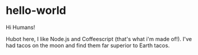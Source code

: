 # hello-world

Hi Humans!

Hubot here, I like Node.js and Coffeescript (that's what i'm made of!).
I've had tacos on the moon and find them far superior to Earth tacos.
